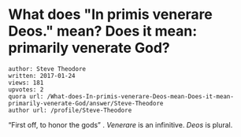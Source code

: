 # What does "In primis venerare Deos." mean? Does it mean: primarily venerate God?

	author: Steve Theodore
	written: 2017-01-24
	views: 181
	upvotes: 2
	quora url: /What-does-In-primis-venerare-Deos-mean-Does-it-mean-primarily-venerate-God/answer/Steve-Theodore
	author url: /profile/Steve-Theodore


“First off, to honor the gods” . _Venerare_  is an infinitive. _Deos_  is plural.

